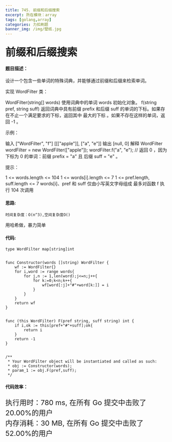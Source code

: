 ```yaml
---
title: 745. 前缀和后缀搜索
excerpt: 所在模块：array
tags: [golang,array]
categories: 力扣刷题
banner_img: /img/壁纸.jpg
---
```


### <font size=6px>前缀和后缀搜索</font>

#### 题目描述：

设计一个包含一些单词的特殊词典，并能够通过前缀和后缀来检索单词。

实现 WordFilter 类：

WordFilter(string[] words) 使用词典中的单词 words 初始化对象。
f(string pref, string suff) 返回词典中具有前缀 prefix 和后缀 suff 的单词的下标。如果存在不止一个满足要求的下标，返回其中 最大的下标 。如果不存在这样的单词，返回 -1 。


示例：

输入
["WordFilter", "f"]
[[["apple"]], ["a", "e"]]
输出
[null, 0]
解释
WordFilter wordFilter = new WordFilter(["apple"]);
wordFilter.f("a", "e"); // 返回 0 ，因为下标为 0 的单词：前缀 prefix = "a" 且 后缀 suff = "e" 。

提示：

1 <= words.length <= 104
1 <= words[i].length <= 7
1 <= pref.length, suff.length <= 7
words[i]、pref 和 suff 仅由小写英文字母组成
最多对函数 f 执行 104 次调用

#### 思路:

```
时间复杂度：O(n^3),空间复杂度O()
```

用哈希做，暴力简单

#### 代码:

```golang
type WordFilter map[string]int
    

func Constructor(words []string) WordFilter {
    wf := WordFilter{}
    for i,word := range words{
        for j,n := 1,len(word);j<=n;j++{
            for k:=0;k<n;k++{
                wf[word[:j]+"#"+word[k:]] = i
            }
        }
    }
    return wf
}


func (this WordFilter) F(pref string, suff string) int {
    if i,ok := this[pref+"#"+suff];ok{
        return i
    }
    return -1
}   


/**
 * Your WordFilter object will be instantiated and called as such:
 * obj := Constructor(words);
 * param_1 := obj.F(pref,suff);
 */
```

#### 代码效率：

<p class="note note-primary"; style="font-size:22px">
   执行用时：780 ms, 在所有 Go 提交中击败了20.00%的用户<br>
   内存消耗：30 MB, 在所有 Go 提交中击败了52.00%的用户
</p>



